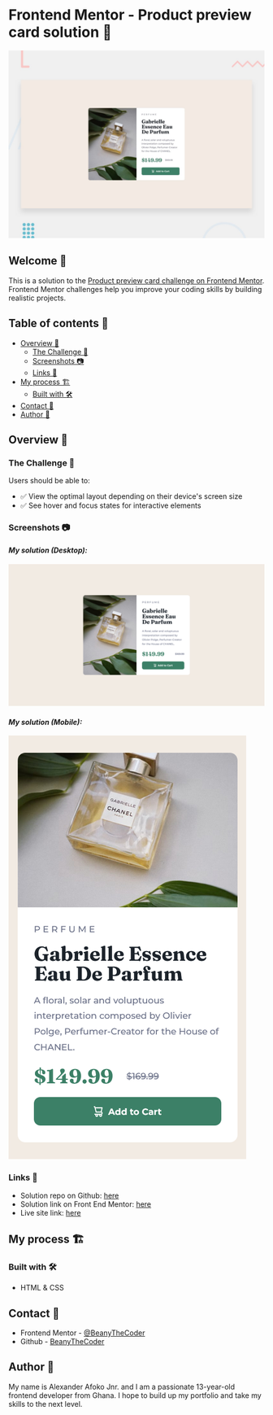 # Frontend Mentor - Product preview card solution 🚀

![preview](./design/desktop-preview.jpg)

## Welcome 👋

This is a solution to the [Product preview card challenge on Frontend Mentor](https://www.frontendmentor.io/challenges/product-preview-card-component-GO7UmttRfa/). Frontend Mentor challenges help you improve your coding skills by building realistic projects.

## Table of contents 📑

- [Overview 🌟](#overview-🌟)
  - [The Challenge 🧪](#the-challenge-🧪)
  - [Screenshots 📷](#screenshots-📷)
  - [Links 🔗](#links-🔗)
- [My process 🏗️](#my-process-🏗️)
  - [Built with 🛠️](#built-with-🛠️)
- [Contact 📧](#contact-📧)
- [Author 👤](#author-👤)

## Overview 🌟

### The Challenge 🧪

Users should be able to:

- ✅ View the optimal layout depending on their device's screen size
- ✅ See hover and focus states for interactive elements

### Screenshots 📷

#### _My solution (Desktop):_
![image of desktop solution](./readme-images/desktop.png)

#### _My solution (Mobile):_
![image of mobile solution](./readme-images/mobile.png)

### Links 🔗

- Solution repo on Github: [here](https://github.com/BeanyTheCoder/product-preview-card-component-main)
- Solution link on Front End Mentor: [here](https://www.frontendmentor.io/solutions/product-preview-card-component-html-and-css-5veFU_MdA2)
- Live site link: [here](beanythecoder.github.io/product-preview-card-component-main)

## My process 🏗️

### Built with 🛠️

- HTML & CSS

## Contact 📧

- Frontend Mentor - [@BeanyTheCoder](https://www.frontendmentor.io/profile/BeanyTheCoder)
- Github - [BeanyTheCoder](https://github.com/BeanyTheCoder)

## Author 👤

My name is Alexander Afoko Jnr. and I am a passionate 13-year-old frontend developer from Ghana.
I hope to build up my portfolio and take my skills to the next level.
